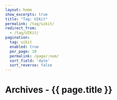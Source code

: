```yaml
---
layout: home
show_excerpts: true
title: "Tag: UIKit"
permalink: /tag/uikit/
redirect_from:
  - /tag/UIKit/
pagination:
  tag: uikit
  enabled: true
  per_page: 10
  permalink: /page/:num/
  sort_field: 'date'
  sort_reverse: false
---
```


<h1>Archives - {{ page.title }}</h1>
